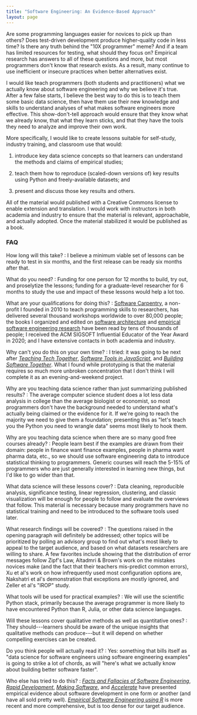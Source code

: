 ```yaml
---
title: "Software Engineering: An Evidence-Based Approach"
layout: page
---
```


Are some programming languages easier for novices to pick up than others? Does test-driven development produce higher-quality code in less time? Is there any truth behind the "10X programmer" meme? And if a team has limited resources for testing, what should they focus on? Empirical research has answers to all of these questions and more, but most programmers don't know that research exists. As a result, many continue to use inefficient or insecure practices when better alternatives exist.

I would like teach programmers (both students and practitioners) what we actually know about software engineering and why we believe it's true. After a few false starts, I believe the best way to do this is to teach them some basic data science, then have them use their new knowledge and skills to understand analyses of what makes software engineers more effective.  This show-don't-tell approach would ensure that they know what we already know, that what they learn sticks, and that they have the tools they need to analyze and improve their own work.

More specifically, I would like to create lessons suitable for self-study, industry training, and classroom use that would:

1. introduce key data science concepts so that learners can understand the methods and claims of empirical studies;

2. teach them how to reproduce (scaled-down versions of) key results using Python and freely-available datasets; and

3. present and discuss those key results and others.

All of the material would published with a Creative Commons license to enable extension and translation. I would work with instructors in both academia and industry to ensure that the material is relevant, approachable, and actually adopted. Once the material stabilized it would be published as a book.

### FAQ

How long will this take?
:   I believe a minimum viable set of lessons can be ready to test in six months, and the first release can be ready six months after that.

What do you need?
:   Funding for one person for 12 months to build, try out, and proselytize the lessons; funding for a graduate-level researcher for 6 months to study the use and impact of these lessons would help a lot too.

What are your qualifications for doing this?
:   [Software Carpentry][carpentries], a non-profit I founded in 2010 to teach programming skills to researchers, has delivered several thousand workshops worldwide to over 80,000 people; the books I organized and edited on [software architecture][aosa] and [empirical software engineering research][making-software] have been read by tens of thousands of people; I received the ACM SIGSOFT Influential Educator of the Year Award in 2020; and I have extensive contacts in both academia and industry.

Why can't you do this on your own time?
:   I tried: it was going to be next after *[Teaching Tech Together][t3]*, *[Software Tools in JavaScript][stjs]*, and *[Building Software Together][bst]*. What I found while prototyping is that the material requires so much more unbroken concentration that I don't think I will complete it as an evening-and-weekend project.

Why are you teaching data science rather than just summarizing published results?
:   The average computer science student does a lot less data analysis in college than the average biologist or economist, so most programmers don't have the background needed to understand what's actually being claimed or the evidence for it. If we're going to reach the majority we need to give them a foundation; presenting this as "let's teach you the Python you need to wrangle data" seems most likely to hook them.

Why are you teaching data science when there are so many good free courses already?
:   People learn best if the examples are drawn from their domain: people in finance want finance examples, people in pharma want pharma data, etc., so we should use software engineering data to introduce statistical thinking to programmers. Generic courses will reach the 5-15% of programmers who are just generally interested in learning new things, but I'd like to go wider than that.

What data science will these lessons cover?
:   Data cleaning, reproducible analysis, significance testing, linear regression, clustering, and classic visualization will be enough for people to follow and evaluate the overviews that follow. This material is necessary because many programmers have no statistical training and need to be introduced to the software tools used later.

What research findings will be covered?
:   The questions raised in the opening paragraph will definitely be addressed; other topics will be prioritized by polling an advisory group to find out what's most likely to appeal to the target audience, and based on what datasets researchers are willing to share. A few favorites include showing that the distribution of error messages follow Zipf's Law, Altadmri & Brown's work on the mistakes novices make (and the fact that their teachers mis-predict common errors), Xu et al's work on how infrequently used most configuration options are, Nakshatri et al's demonstration that exceptions are mostly ignored, and Zeller et al's "IROP" study.

What tools will be used for practical examples?
:   We will use the scientific Python stack, primarily because the average programmer is more likely to have encountered Python than R, Julia, or other data science languages.

Will these lessons cover qualitative methods as well as quantitative ones?
:   They should---learners should be aware of the unique insights that qualitative methods can produce---but it will depend on whether compelling exercises can be created.

Do you think people will actually read it?
:   Yes: something that bills itself as "data science for software engineers using software engineering examples" is going to strike a lot of chords, as will "here's what we actually know about building better software faster".

Who else has tried to do this?
:   *[Facts and Fallacies of Software Engineering][facts-fallacies]*, *[Rapid Development][rapid-development]*, *[Making Software][making-software]*, and *[Accelerate][accelerate]* have presented empirical evidence about software development in one form or another (and have all sold pretty well). *[Empirical Software Engineering using R][eseur]* is more recent and more comprehensive, but is too dense for our target audience.

[accelerate]: https://www.amazon.com/Accelerate-Software-Performing-Technology-Organizations/dp/1942788339/
[aosa]: https://aosabook.org/
[bst]: https://buildtogether.tech/
[carpentries]: https://carpentries.org/
[eseur]: http://www.knosof.co.uk/ESEUR/
[facts-fallacies]: https://www.amazon.com/Facts-Fallacies-Software-Engineering-Robert/dp/0321117425/
[making-software]: https://www.amazon.com/Making-Software-Really-Works-Believe/dp/0596808321/
[rapid-development]: https://www.amazon.com/Rapid-Development-Taming-Software-Schedules/dp/1556159005/
[stjs]: https://stjs.tech/
[t3]: http://teachtogether.tech
